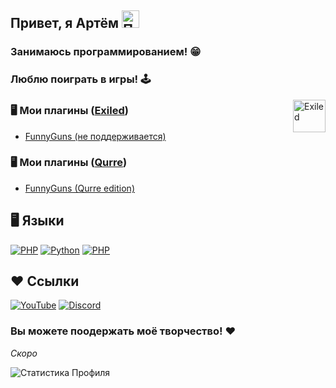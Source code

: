 ## Привет, я Артём <img src="https://user-images.githubusercontent.com/1303154/88677602-1635ba80-d120-11ea-84d8-d263ba5fc3c0.gif" width="28px" alt="Привет">
### Занимаюсь программированием! 😁
### Люблю поиграть в игры! 🕹

<a href="https://www.github.com/Exiled-Team/EXILED"><img align="right" alt="Exiled" width="52px" src="https://raw.githubusercontent.com/Exiled-Team/EXILED/master/assets/Exiled_Icon.ico"/></a></img>

### 🖥 Мои плагины ([Exiled](https://github.com/Exiled-Team/EXILED))
- [FunnyGuns (не поддерживается)](https://github.com/artv15/FunnyGuns)
### 🖥 Мои плагины ([Qurre](https://github.com/Qurre-Team/Qurre-sl))
- [FunnyGuns (Qurre edition)](https://github.com/artv15/FunnyGuns-Qurre-Edition)

## 🖥 Языки

[![PHP](https://img.shields.io/badge/-FRAMEWORK-090909?style=for-the-badge&logo=.net&logoColor=512BD4)]()
[![Python](https://img.shields.io/badge/-Python-090909?style=for-the-badge&logo=python&logoColor=3776AB)]()
[![PHP](https://img.shields.io/badge/-PHP-090909?style=for-the-badge&logo=php&logoColor=777BB4)]()

## ❤ Ссылки

[![YouTube](https://img.shields.io/badge/-YouTube-090909?style=for-the-badge&logo=youtube&logoColor=FF0000)](https://www.youtube.com/channel/UCWzVY1KtekiqJOgJvKHAa4Q)
[![Discord](https://img.shields.io/badge/-Discord-090909?style=for-the-badge&logo=discord&logoColor=5865F2)](https://discord.gg/BvfGfN89Wc)

### Вы можете поодержать моё творчество! ❤
_Скоро_

![Статистика Профиля](https://github-readme-stats.vercel.app/api?username=artv15&theme=merko&locale=ru&show_icons=true&custom_title=Статистика)
